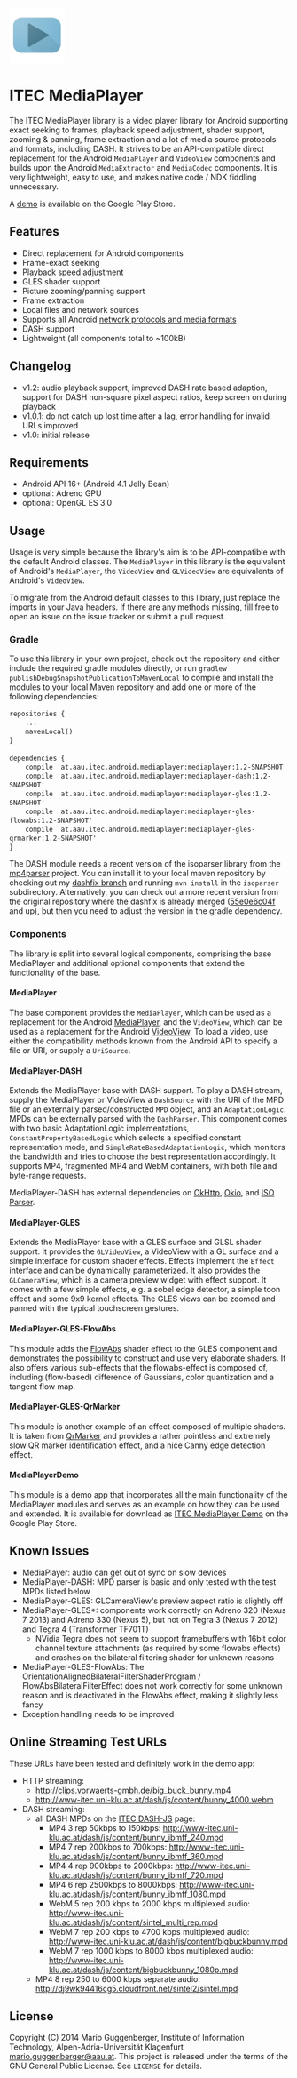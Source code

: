 <img src="./MediaPlayerDemo/src/main/ic_launcher-web.png" width="100" height="100" alt="ITEC MediaPlayer Icon"/>

ITEC MediaPlayer
================

The ITEC MediaPlayer library is a video player library for Android supporting
exact seeking to frames, playback speed adjustment, shader support, zooming & panning, frame extraction
and a lot of media source protocols and formats, including DASH. It strives to be an API-compatible 
direct replacement for the Android `MediaPlayer` and `VideoView` components and builds upon the Android 
`MediaExtractor` and `MediaCodec` components. It is very lightweight, easy to use, and makes native 
code / NDK fiddling unnecessary. 

A [demo](https://play.google.com/store/apps/details?id=at.aau.itec.android.mediaplayerdemo) is available on the Google Play Store.


Features
--------

 * Direct replacement for Android components
 * Frame-exact seeking
 * Playback speed adjustment
 * GLES shader support
 * Picture zooming/panning support
 * Frame extraction
 * Local files and network sources
 * Supports all Android [network protocols and media formats](http://developer.android.com/guide/appendix/media-formats.html)
 * DASH support
 * Lightweight (all components total to ~100kB)


Changelog
---------

* v1.2: audio playback support, improved DASH rate based adaption, support for DASH non-square pixel aspect ratios, keep screen on during playback
* v1.0.1: do not catch up lost time after a lag, error handling for invalid URLs improved
* v1.0: initial release


Requirements
------------

 * Android API 16+ (Android 4.1 Jelly Bean)
 * optional: Adreno GPU
 * optional: OpenGL ES 3.0


Usage
-----

Usage is very simple because the library's aim is to be API-compatible with the default Android classes. 
The `MediaPlayer` in this library is the equivalent of Android's `MediaPlayer`, the `VideoView` 
and `GLVideoView` are equivalents of Android's `VideoView`.

To migrate from the Android default classes to this library, just replace the imports in your Java headers. If 
there are any methods missing, fill free to open an issue on the issue tracker or submit a pull request.


### Gradle ###

To use this library in your own project, check out the repository and either include the required
gradle modules directly, or run `gradlew publishDebugSnapshotPublicationToMavenLocal` to compile and 
install the modules to your local Maven repository and add one or more of the following dependencies:

    repositories {
        ...
        mavenLocal()
    }
    
    dependencies {
        compile 'at.aau.itec.android.mediaplayer:mediaplayer:1.2-SNAPSHOT'
        compile 'at.aau.itec.android.mediaplayer:mediaplayer-dash:1.2-SNAPSHOT'
        compile 'at.aau.itec.android.mediaplayer:mediaplayer-gles:1.2-SNAPSHOT'
        compile 'at.aau.itec.android.mediaplayer:mediaplayer-gles-flowabs:1.2-SNAPSHOT'
        compile 'at.aau.itec.android.mediaplayer:mediaplayer-gles-qrmarker:1.2-SNAPSHOT'
    }

The DASH module needs a recent version of the isoparser library from the 
[mp4parser](https://github.com/sannies/mp4parser) project. You can install it to your local maven 
repository by checking out my [dashfix branch](https://github.com/protyposis/mp4parser/tree/dashfix) and 
running `mvn install` in the `isoparser` subdirectory. Alternatively, you can check out a more recent 
version from the original repository where the dashfix is already merged 
([55e0e6c04f](https://github.com/sannies/mp4parser/tree/55e0e6c04f61b39d2af248daa2c3cde914ccc15f) and up), 
but then you need to adjust the version in the gradle dependency.


### Components ###

The library is split into several logical components, comprising the base MediaPlayer and additional optional 
components that extend the functionality of the base.

#### MediaPlayer ####

The base component provides the `MediaPlayer`, which can be used as a replacement for the Android 
[MediaPlayer](http://developer.android.com/reference/android/media/MediaPlayer.html), and the `VideoView`,
which can be used as a replacement for the Android [VideoView](http://developer.android.com/reference/android/widget/VideoView.html).
To load a video, use either the compatibility methods known from the Android API to specify a file or URI, or supply a `UriSource`.

#### MediaPlayer-DASH ####

Extends the MediaPlayer base with DASH support. To play a DASH stream, supply the MediaPlayer or VideoView a
`DashSource` with the URI of the MPD file or an externally parsed/constructed `MPD` object, and an 
`AdaptationLogic`. MPDs can be externally parsed with the `DashParser`. This component comes with
two basic AdaptationLogic implementations, `ConstantPropertyBasedLogic` which selects a specified 
constant representation mode, and `SimpleRateBasedAdaptationLogic`, which monitors the bandwidth and 
tries to choose the best representation accordingly. It supports MP4, fragmented MP4 and WebM 
containers, with both file and byte-range requests.

MediaPlayer-DASH has external dependencies on [OkHttp](https://github.com/square/okhttp), 
[Okio](https://github.com/square/okio), and [ISO Parser](https://github.com/sannies/mp4parser).

#### MediaPlayer-GLES ####

Extends the MediaPlayer base with a GLES surface and GLSL shader support. It provides the `GLVideoView`, 
a VideoView with a GL surface and a simple interface for custom shader effects. Effects implement
the `Effect` interface and can be dynamically parameterized. It also provides the `GLCameraView`, 
which is a camera preview widget with effect support. It comes with a few simple effects, e.g. 
a sobel edge detector, a simple toon effect and some 9x9 kernel effects. The GLES views can be zoomed
and panned with the typical touchscreen gestures.

#### MediaPlayer-GLES-FlowAbs ####

This module adds the [FlowAbs](https://code.google.com/p/flowabs/) shader effect to the GLES component 
and demonstrates the possibility to construct and use very elaborate shaders. It also offers various
sub-effects that the flowabs-effect is composed of, including (flow-based) difference of Gaussians, 
color quantization and a tangent flow map.

#### MediaPlayer-GLES-QrMarker ####

This module is another example of an effect composed of multiple shaders. It is taken from 
[QrMarker](https://github.com/thHube/QrMarker-ComputerVision) and provides a rather pointless and 
extremely slow QR marker identification effect, and a nice Canny edge detection effect.

#### MediaPlayerDemo ####

This module is a demo app that incorporates all the main functionality of the MediaPlayer modules
and serves as an example on how they can be used and extended. It is available for download as 
[ITEC MediaPlayer Demo](https://play.google.com/store/apps/details?id=at.aau.itec.android.mediaplayerdemo) on the Google Play Store.


Known Issues
------------

* MediaPlayer: audio can get out of sync on slow devices
* MediaPlayer-DASH: MPD parser is basic and only tested with the test MPDs listed below
* MediaPlayer-GLES: GLCameraView's preview aspect ratio is slightly off
* MediaPlayer-GLES*: components work correctly on Adreno 320 (Nexus 7 2013) and Adreno 330 (Nexus 5), 
  but not on Tegra 3 (Nexus 7 2012) and Tegra 4 (Transformer TF701T)
    * NVidia Tegra does not seem to support framebuffers with 16bit color channel texture attachments 
      (as required by some flowabs effects) and crashes on the bilateral filtering shader for unknown reasons
* MediaPlayer-GLES-FlowAbs: The OrientationAlignedBilateralFilterShaderProgram / FlowAbsBilateralFilterEffect does 
  not work correctly for some unknown reason and is deactivated in the FlowAbs effect, making it 
  slightly less fancy
* Exception handling needs to be improved


Online Streaming Test URLs
--------------------------

These URLs have been tested and definitely work in the demo app:

* HTTP streaming:
    * http://clips.vorwaerts-gmbh.de/big_buck_bunny.mp4
    * http://www-itec.uni-klu.ac.at/dash/js/content/bunny_4000.webm
* DASH streaming:
    * all DASH MPDs on the [ITEC DASH-JS](http://www-itec.uni-klu.ac.at/dash/?page_id=746) page:
        * MP4 3 rep 50kbps to 150kbps: http://www-itec.uni-klu.ac.at/dash/js/content/bunny_ibmff_240.mpd
        * MP4 7 rep 200kbps to 700kbps: http://www-itec.uni-klu.ac.at/dash/js/content/bunny_ibmff_360.mpd
        * MP4 4 rep 900kbps to 2000kbps: http://www-itec.uni-klu.ac.at/dash/js/content/bunny_ibmff_720.mpd
        * MP4 6 rep 2500kbps to 8000kbps: http://www-itec.uni-klu.ac.at/dash/js/content/bunny_ibmff_1080.mpd
        * WebM 5 rep 200 kbps to 2000 kbps multiplexed audio: http://www-itec.uni-klu.ac.at/dash/js/content/sintel_multi_rep.mpd
        * WebM 7 rep 200 kbps to 4700 kbps multiplexed audio: http://www-itec.uni-klu.ac.at/dash/js/content/bigbuckbunny.mpd
        * WebM 7 rep 1000 kbps to 8000 kbps multiplexed audio: http://www-itec.uni-klu.ac.at/dash/js/content/bigbuckbunny_1080p.mpd
    * MP4 8 rep 250 to 6000 kbps separate audio: http://dj9wk94416cg5.cloudfront.net/sintel2/sintel.mpd


License
-------

Copyright (C) 2014 Mario Guggenberger, Institute of Information Technology, Alpen-Adria-Universität Klagenfurt <mario.guggenberger@aau.at>. 
This project is released under the terms of the GNU General Public License. See `LICENSE` for details.
